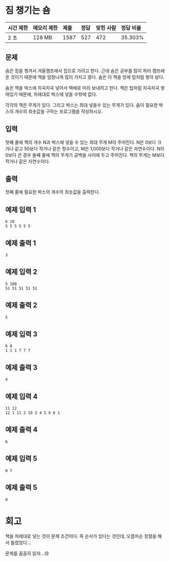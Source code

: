 # 짐 챙기는 숌

| 시간 제한 | 메모리 제한 | 제출 | 정답 | 맞힌 사람 | 정답 비율 |
| :-------- | :---------- | :--- | :--- | :-------- | :-------- |
| 2 초      | 128 MB      | 1587 | 527  | 472       | 35.303%   |

## 문제

숌은 짐을 챙겨서 겨울캠프에서 집으로 가려고 한다. 근데 숌은 공부를 많이 하러 캠프에 온 것이기 때문에 책을 엄청나게 많이 가지고 왔다. 숌은 이 책을 방에 탑처럼 쌓아 놨다.

숌은 책을 박스에 차곡차곡 넣어서 택배로 미리 보내려고 한다. 책은 탑처럼 차곡차곡 쌓여있기 때문에, 차례대로 박스에 넣을 수밖에 없다.

각각의 책은 무게가 있다. 그리고 박스는 최대 넣을수 있는 무게가 있다. 숌이 필요한 박스의 개수의 최솟값을 구하는 프로그램을 작성하시오.

## 입력

첫째 줄에 책의 개수 N과 박스에 넣을 수 있는 최대 무게 M이 주어진다. N은 0보다 크거나 같고 50보다 작거나 같은 정수이고, M은 1,000보다 작거나 같은 자연수이다. N이 0보다 큰 경우 둘째 줄에 책의 무게가 공백을 사이에 두고 주어진다. 책의 무게는 M보다 작거나 같은 자연수이다.

## 출력

첫째 줄에 필요한 박스의 개수의 최솟값을 출력한다.

## 예제 입력 1 

```
6 10
5 5 5 5 5 5
```

## 예제 출력 1 

```
3
```

## 예제 입력 2 

```
5 100
51 51 51 51 51
```

## 예제 출력 2 

```
5
```

## 예제 입력 3 

```
6 8
1 1 1 7 7 7
```

## 예제 출력 3 

```
4
```

## 예제 입력 4 

```
11 12
12 1 11 2 10 3 4 5 6 6 1
```

## 예제 출력 4 

```
6
```

## 예제 입력 5 

```
0 7
```

## 예제 출력 5 

```
0
```

# 회고

책을 차례대로 넣는 것이 문제 조건이다. 즉 순서가 있다는 것인데, 오름차순 정렬을 해서 틀렸었다...

문제를 꼼꼼히 읽자...😢

